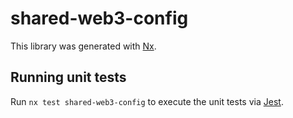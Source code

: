 # shared-web3-config

This library was generated with [Nx](https://nx.dev).

## Running unit tests

Run `nx test shared-web3-config` to execute the unit tests via [Jest](https://jestjs.io).
